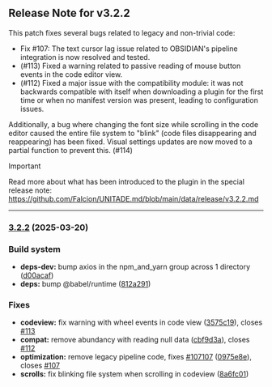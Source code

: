 ## Release Note for v3.2.2

This patch fixes several bugs related to legacy and non-trivial code:

- Fix #107: The text cursor lag issue related to OBSIDIAN's pipeline integration is now resolved and tested.
- (#113) Fixed a warning related to passive reading of mouse button events in the code editor view.
- (#112) Fixed a major issue with the compatibility module: it was not backwards compatible with itself when downloading a plugin for the first time or when no manifest version was present, leading to configuration issues.

Additionally, a bug where changing the font size while scrolling in the code editor caused the entire file system to "blink" (code files disappearing and reappearing) has been fixed. Visual settings updates are now moved to a partial function to prevent this. (#114)

> [!Important]
> Read more about what has been introduced to the plugin in the special release note:
> https://github.com/Falcion/UNITADE.md/blob/main/data/release/v3.2.2.md

---

### [3.2.2](https://github.com/mokkapps/changelog-generator-demo/compare/v3.2.1...v3.2.2) (2025-03-20)

### Build system

- **deps-dev:** bump axios in the npm_and_yarn group across 1 directory ([d00acaf](https://github.com/mokkapps/changelog-generator-demo/commits/d00acaf71071814e791a815a8bfd99f11e794453))
- **deps:** bump @babel/runtime ([812a291](https://github.com/mokkapps/changelog-generator-demo/commits/812a29186748651bd372364fc0c906fe7d213ddd))

### Fixes

- **codeview:** fix warning with wheel events in code view ([3575c19](https://github.com/mokkapps/changelog-generator-demo/commits/3575c19638cadf22ccbf826c3b7a3ef57f1748de)), closes [#113](https://github.com/Falcion/UNITADE.md/issues/113)
- **compat:** remove abundancy with reading null data ([cbf9d3a](https://github.com/mokkapps/changelog-generator-demo/commits/cbf9d3a5ae63d33c870434027ba8da27af881728)), closes [#112](https://github.com/Falcion/UNITADE.md/issues/112)
- **optimization:** remove legacy pipeline code, fixes [#107107](https://github.com/Falcion/UNITADE.md/issues/107107) ([0975e8e](https://github.com/mokkapps/changelog-generator-demo/commits/0975e8efa30b9792878b534e8bd97955647d3b3a)), closes [#107](https://github.com/Falcion/UNITADE.md/issues/107)
- **scrolls:** fix blinking file system when scrolling in codeview ([8a6fc01](https://github.com/mokkapps/changelog-generator-demo/commits/8a6fc01f711f4d0e5005d3079c4b6d143e2b5ec5))

